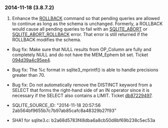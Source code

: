 ### 2014\-11\-18 (3\.8\.7\.2\)

1. Enhance the [ROLLBACK](lang_transaction.html) command so that pending queries are allowed to continue as long
 as the schema is unchanged. Formerly, a ROLLBACK would cause all pending queries to
 fail with an [SQLITE\_ABORT](rescode.html#abort) or [SQLITE\_ABORT\_ROLLBACK](rescode.html#abort_rollback) error. That error is still returned
 if the ROLLBACK modifies the schema.
- Bug fix: Make sure that NULL results from OP\_Column are fully and completely NULL and
 do not have the MEM\_Ephem bit set.
 Ticket [094d39a4c95ee4](https://www.sqlite.org/src/info/094d39a4c95ee4).
- Bug fix: The %c format in sqlite3\_mprintf() is able to handle precisions greater than 70\.
- Bug fix: Do not automatically remove the DISTINCT keyword from a SELECT that forms
 the right\-hand side of an IN operator since it is necessary if the SELECT also
 contains a LIMIT.
 Ticket [db87229497](https://www.sqlite.org/src/info/db87229497).

- SQLITE\_SOURCE\_ID: "2014\-11\-18 20:57:56 2ab564bf9655b7c7b97ab85cafc8a48329b27f93"
- SHA1 for sqlite3\.c: b2a68d5783f48dba6a8cb50d8bf69b238c5ec53a




